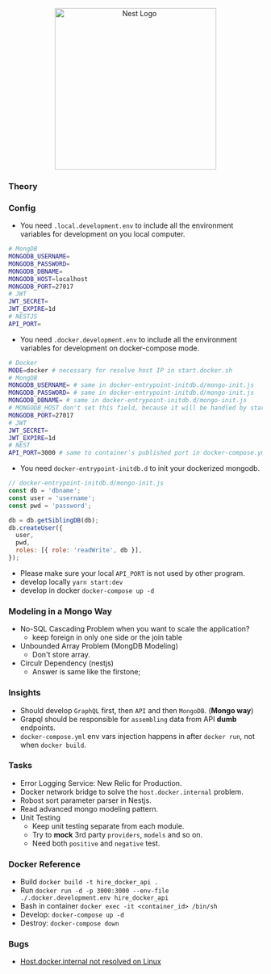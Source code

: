 <p align="center">
  <a href="http://nestjs.com/" target="blank"><img src="https://nestjs.com/img/logo_text.svg" width="320" alt="Nest Logo" /></a>
</p>

### Theory


### Config
- You need `.local.development.env` to include all the environment variables for development on you local computer.
```sh
# MongDB
MONGODB_USERNAME=
MONGODB_PASSWORD=
MONGODB_DBNAME=
MONGODB_HOST=localhost
MONGODB_PORT=27017
# JWT
JWT_SECRET=
JWT_EXPIRE=1d
# NESTJS
API_PORT=
```
- You need `.docker.development.env` to include all the environment variables for development on docker-compose mode.
```sh
# Docker
MODE=docker # necessary for resolve host IP in start.docker.sh
# MongDB
MONGODB_USERNAME= # same in docker-entrypoint-initdb.d/mongo-init.js
MONGODB_PASSWORD= # same in docker-entrypoint-initdb.d/mongo-init.js
MONGODB_DBNAME= # same in docker-entrypoint-initdb.d/mongo-init.js
# MONGODB_HOST don't set this field, because it will be handled by start.docker.sh
MONGODB_PORT=27017
# JWT
JWT_SECRET=
JWT_EXPIRE=1d
# NEST
API_PORT=3000 # same to container's published port in docker-compose.yml
```
- You need `docker-entrypoint-initdb.d` to init your dockerized mongodb.
```javascript
// docker-entrypoint-initdb.d/mongo-init.js
const db = 'dbname';
const user = 'username';
const pwd = 'password';

db = db.getSiblingDB(db);
db.createUser({
  user,
  pwd,
  roles: [{ role: 'readWrite', db }],
});
```
- Please make sure your local `API_PORT` is not used by other program.
- develop locally `yarn start:dev`
- develop in docker `docker-compose up -d`


### Modeling in a Mongo Way
- No-SQL Cascading Problem when you want to scale the application?
  - keep foreign in only one side or the join table
- Unbounded Array Problem (MongDB Modeling)
  - Don't store array.
- Circulr Dependency (nestjs)
  - Answer is same like the firstone;
### Insights
- Should develop `GraphQL` first, then `API` and then `MongoDB`. (**Mongo way**)
- Grapql should be responsible for `assembling` data from API **dumb** endpoints.
- `docker-compose.yml` env vars injection happens in after `docker run`, not when `docker build`.
### Tasks
- Error Logging Service: New Relic for Production.
- Docker network bridge to solve the `host.docker.internal` problem.
- Robost sort parameter parser in Nestjs.
- Read advanced mongo modeling pattern.
- Unit Testing
  - Keep unit testing separate from each module.
  - Try to  **mock** 3rd party `providers`, `models` and so on.
  - Need both `positive` and `negative` test.
### Docker Reference
- Build `docker build -t hire_docker_api .`
- Run `docker run -d -p 3000:3000 --env-file ./.docker.development.env hire_docker_api`
- Bash in container `docker exec -it <container_id> /bin/sh`
- Develop: `docker-compose up -d`
- Destroy: `docker-compose down`
### Bugs
- [Host.docker.internal not resolved on Linux](https://github.com/botfront/botfront-starter/issues/1)
